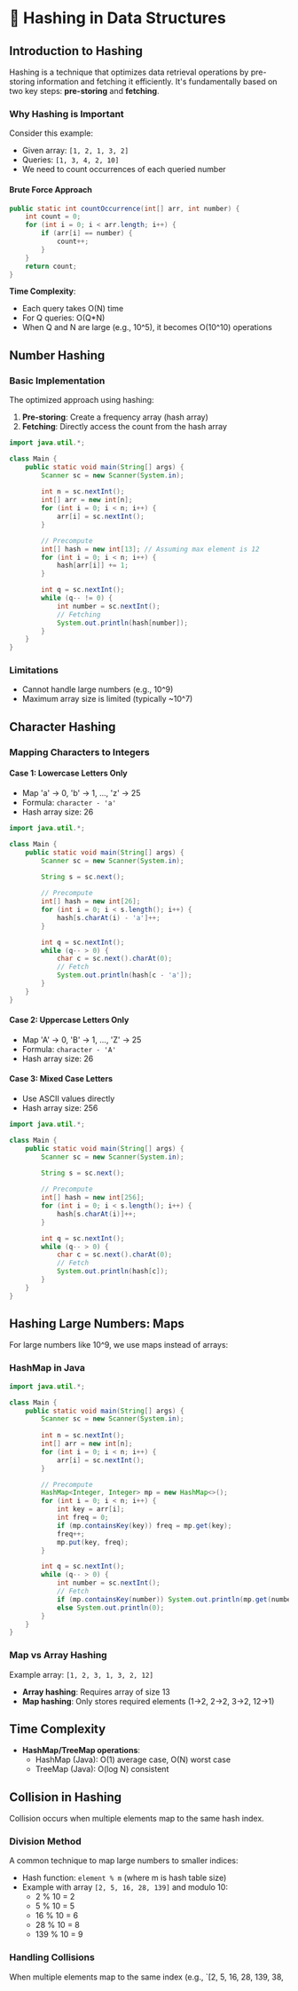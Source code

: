 # 🔑 Hashing in Data Structures

## Introduction to Hashing

Hashing is a technique that optimizes data retrieval operations by pre-storing information and fetching it efficiently. It's fundamentally based on two key steps: **pre-storing** and **fetching**.

### Why Hashing is Important

Consider this example:
- Given array: `[1, 2, 1, 3, 2]` 
- Queries: `[1, 3, 4, 2, 10]`
- We need to count occurrences of each queried number

#### Brute Force Approach
```java
public static int countOccurrence(int[] arr, int number) {
    int count = 0;
    for (int i = 0; i < arr.length; i++) {
        if (arr[i] == number) {
            count++;
        }
    }
    return count;
}
```

**Time Complexity**: 
- Each query takes O(N) time
- For Q queries: O(Q*N)
- When Q and N are large (e.g., 10^5), it becomes O(10^10) operations

## Number Hashing

### Basic Implementation

The optimized approach using hashing:

1. **Pre-storing**: Create a frequency array (hash array)
2. **Fetching**: Directly access the count from the hash array

```java
import java.util.*;

class Main {
    public static void main(String[] args) {
        Scanner sc = new Scanner(System.in);
        
        int n = sc.nextInt();
        int[] arr = new int[n];
        for (int i = 0; i < n; i++) {
            arr[i] = sc.nextInt();
        }

        // Precompute
        int[] hash = new int[13]; // Assuming max element is 12
        for (int i = 0; i < n; i++) {
            hash[arr[i]] += 1;
        }

        int q = sc.nextInt();
        while (q-- != 0) {
            int number = sc.nextInt();
            // Fetching
            System.out.println(hash[number]);
        }
    }
}
```

### Limitations

- Cannot handle large numbers (e.g., 10^9)
- Maximum array size is limited (typically ~10^7)

## Character Hashing

### Mapping Characters to Integers

#### Case 1: Lowercase Letters Only
- Map 'a' → 0, 'b' → 1, ..., 'z' → 25
- Formula: `character - 'a'`
- Hash array size: 26

```java
import java.util.*;

class Main {
    public static void main(String[] args) {
        Scanner sc = new Scanner(System.in);
        
        String s = sc.next();

        // Precompute
        int[] hash = new int[26];
        for (int i = 0; i < s.length(); i++) {
            hash[s.charAt(i) - 'a']++;
        }

        int q = sc.nextInt();
        while (q-- > 0) {
            char c = sc.next().charAt(0);
            // Fetch
            System.out.println(hash[c - 'a']);
        }
    }
}
```

#### Case 2: Uppercase Letters Only
- Map 'A' → 0, 'B' → 1, ..., 'Z' → 25
- Formula: `character - 'A'`
- Hash array size: 26

#### Case 3: Mixed Case Letters
- Use ASCII values directly
- Hash array size: 256

```java
import java.util.*;

class Main {
    public static void main(String[] args) {
        Scanner sc = new Scanner(System.in);
        
        String s = sc.next();

        // Precompute
        int[] hash = new int[256];
        for (int i = 0; i < s.length(); i++) {
            hash[s.charAt(i)]++;
        }

        int q = sc.nextInt();
        while (q-- > 0) {
            char c = sc.next().charAt(0);
            // Fetch
            System.out.println(hash[c]);
        }
    }
}
```

## Hashing Large Numbers: Maps

For large numbers like 10^9, we use maps instead of arrays:

### HashMap in Java

```java
import java.util.*;

class Main {
    public static void main(String[] args) {
        Scanner sc = new Scanner(System.in);
        
        int n = sc.nextInt();
        int[] arr = new int[n];
        for (int i = 0; i < n; i++) {
            arr[i] = sc.nextInt();
        }

        // Precompute
        HashMap<Integer, Integer> mp = new HashMap<>();
        for (int i = 0; i < n; i++) {
            int key = arr[i];
            int freq = 0;
            if (mp.containsKey(key)) freq = mp.get(key);
            freq++;
            mp.put(key, freq);
        }

        int q = sc.nextInt();
        while (q-- > 0) {
            int number = sc.nextInt();
            // Fetch
            if (mp.containsKey(number)) System.out.println(mp.get(number));
            else System.out.println(0);
        }
    }
}
```

### Map vs Array Hashing

Example array: `[1, 2, 3, 1, 3, 2, 12]`

- **Array hashing**: Requires array of size 13
- **Map hashing**: Only stores required elements (1→2, 2→2, 3→2, 12→1)

## Time Complexity

- **HashMap/TreeMap operations**:
  - HashMap (Java): O(1) average case, O(N) worst case
  - TreeMap (Java): O(log N) consistent

## Collision in Hashing

Collision occurs when multiple elements map to the same hash index.

### Division Method

A common technique to map large numbers to smaller indices:
- Hash function: `element % m` (where m is hash table size)
- Example with array `[2, 5, 16, 28, 139]` and modulo 10:
  - 2 % 10 = 2
  - 5 % 10 = 5
  - 16 % 10 = 6
  - 28 % 10 = 8
  - 139 % 10 = 9

### Handling Collisions

When multiple elements map to the same index (e.g., `[2, 5, 16, 28, 139, 38,